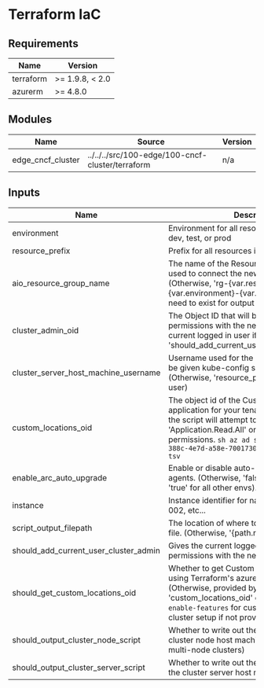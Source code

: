 <!-- BEGIN_TF_DOCS -->
<!-- markdown-table-prettify-ignore-start -->
# Terraform IaC

## Requirements

| Name | Version |
|------|---------|
| terraform | >= 1.9.8, < 2.0 |
| azurerm | >= 4.8.0 |

## Modules

| Name | Source | Version |
|------|--------|---------|
| edge\_cncf\_cluster | ../../../src/100-edge/100-cncf-cluster/terraform | n/a |

## Inputs

| Name | Description | Type | Default | Required |
|------|-------------|------|---------|:--------:|
| environment | Environment for all resources in this module: dev, test, or prod | `string` | n/a | yes |
| resource\_prefix | Prefix for all resources in this module | `string` | n/a | yes |
| aio\_resource\_group\_name | The name of the Resource Group that will be used to connect the new cluster to Azure Arc. (Otherwise, 'rg-{var.resource\_prefix}-{var.environment}-{var.instance}' Does not need to exist for output script)" | `string` | `null` | no |
| cluster\_admin\_oid | The Object ID that will be given cluster-admin permissions with the new cluster. (Otherwise, current logged in user if 'should\_add\_current\_user\_cluster\_admin=true') | `string` | `null` | no |
| cluster\_server\_host\_machine\_username | Username used for the host machines that will be given kube-config settings on setup. (Otherwise, 'resource\_prefix' if it exists as a user) | `string` | `null` | no |
| custom\_locations\_oid | The object id of the Custom Locations Entra ID application for your tenant. If none is provided, the script will attempt to retrieve this requiring 'Application.Read.All' or 'Directory.Read.All' permissions. ```sh az ad sp show --id bc313c14-388c-4e7d-a58e-70017303ee3b --query id -o tsv``` | `string` | `null` | no |
| enable\_arc\_auto\_upgrade | Enable or disable auto-upgrades of Arc agents. (Otherwise, 'false' for 'env=prod' else 'true' for all other envs). | `bool` | `null` | no |
| instance | Instance identifier for naming resources: 001, 002, etc... | `string` | `"001"` | no |
| script\_output\_filepath | The location of where to write out the script file. (Otherwise, '{path.root}/out') | `string` | `null` | no |
| should\_add\_current\_user\_cluster\_admin | Gives the current logged in user cluster-admin permissions with the new cluster. | `bool` | `true` | no |
| should\_get\_custom\_locations\_oid | Whether to get Custom Locations Object ID using Terraform's azuread provider. (Otherwise, provided by 'custom\_locations\_oid' or `az connectedk8s enable-features` for custom-locations on cluster setup if not provided.) | `bool` | `true` | no |
| should\_output\_cluster\_node\_script | Whether to write out the script for setting up cluster node host machines. (Needed for multi-node clusters) | `string` | `false` | no |
| should\_output\_cluster\_server\_script | Whether to write out the script for setting up the cluster server host machine. | `string` | `true` | no |
<!-- markdown-table-prettify-ignore-end -->
<!-- END_TF_DOCS -->

